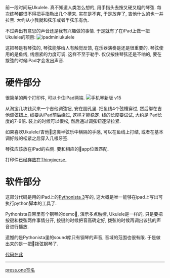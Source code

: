 <!--
.. title: iPad上的琴弦
.. slug: string-on-pad
.. date: 2018-3-20 12:00 UTC+08:00
.. tags: python
.. category: python
.. link:
.. description:
.. type: text
-->

前一段时间玩Ukulele. 真不知道人类怎么想的, 用手指头去按又硬又粗的琴弦. 每次练琴都恨不得把手指勒出几个槽来. 实在是不爽, 于是放弃了, 吉他什么的也一并拉黑. 大约从小我就和弦乐或者半弦乐有仇.

不过弄出有意思的声音还是我有兴趣做的事情. 于是就有了在iPad上做一把Ukulele的项目:
![ipadminiukulele](https://i.loli.net/2018/03/20/5ab08921c906d.gif)

这把琴是有琴弦的, 琴弦能够给人有触觉反馈, 在乐器演奏是还是很重要的. 琴弦使用的是鱼线, 线绷紧的力度可调. 这样不至于勒手. 仅仅按住琴弦还是不响的, 要在拨弦的时候iPad才会发出声音.

<!-- TEASER_END -->

# 硬件部分

很简单的两个打印件, 可以卡住iPad两端.
![手机琴新版 v15](https://i.loli.net/2018/03/20/5ab08b60e5759.png)

从淘宝几块钱买来一个吉他调弦钮, 安在圆孔里. 把鱼线4个弦槽穿过, 然后绑在吉他调弦钮上, 线要从iPad前后绕过, 这样才能稳定. 线的长度要试试, 大约是iPad长度的7-9倍. 装上的时候可以很松, 然后通过调弦钮逐渐拉紧.

如果喜欢Ukulele/吉他这类半弦乐中横隔的手感, 可以在鱼线上打结, 或者在基本调好线的松紧之后穿入几根牙签.

琴弦应该放在iPad的右侧. 要和相应的app位置匹配.

打印件已经[存放在Thingiverse. ](https://www.thingiverse.com/thing:2832687)

# 软件部分

这部分代码是用的iPad上的[Pythonista 3](http://omz-software.com/pythonista/)写的, 这大概是唯一能够在ipad上写出可执行python脚本的工具了.

Pythonista自带里有个钢琴的demo, 演示多点触控, Ukulele是一样的, 只是要把按键和拨弦两件事情分开, 按键的时候把音高确定好, 拨弦的时候再调出该弦的声音进行播放.

遗憾的是Pythonista里的sound库只有钢琴的声音, 音域的范围也很有限. 于是做出来的是一把拨弦钢琴了.

[代码在此](../../../code/iPad-Ukulele/Ukulele.py)












<!-- EOF -->
----
[press.one签名](https://press.one/file/v?s=3bf28f812a1c1308b7942dd424cf4114c7cd2241038b3df453038fcdde5f7561b345a77b2b9879b84cb6ab3601d1bce58f8e31dad3110e79912e1c179209f8811&h=01f31dd17b0af32cca3bc8cdb4c450b59c5c6812749b31c2e4632073cb14dcdb&a=79c1846bc532ec0cf61ad0f1f5604a80a1387aca&f=P1&v=2)
